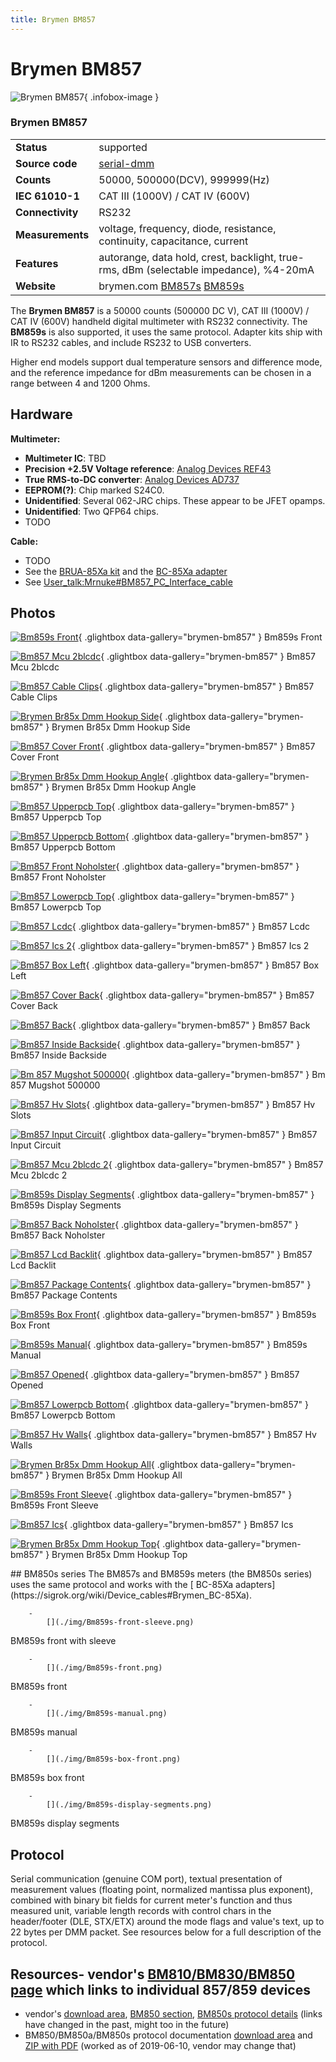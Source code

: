 ```yaml
---
title: Brymen BM857
---
```


# Brymen BM857

<div class="infobox" markdown>

![Brymen BM857](./img/Bm859s-front.jpg){ .infobox-image }

### Brymen BM857

| | |
|---|---|
| **Status** | supported |
| **Source code** | [serial-dmm](https://github.com/OpenTraceLab/OpenTraceCapture/tree/main/src/hardware/serial-dmm) |
| **Counts** | 50000, 500000(DCV), 999999(Hz) |
| **IEC 61010-1** | CAT III (1000V) / CAT IV (600V) |
| **Connectivity** | RS232 |
| **Measurements** | voltage, frequency, diode, resistance, continuity, capacitance, current |
| **Features** | autorange, data hold, crest, backlight, true-rms, dBm (selectable impedance), %4-20mA |
| **Website** | brymen.com [BM857s](http://brymen.com/product-html/PD02BM850s_857s.html) [BM859s](http://brymen.com/product-html/PD02BM850s_859s.html) |

</div>

The **Brymen BM857** is a 50000 counts (500000 DC V), CAT III (1000V) / CAT IV (600V) handheld digital multimeter with RS232 connectivity. The **BM859s** is also supported, it uses the same protocol. Adapter kits ship with IR to RS232 cables, and include RS232 to USB converters.

Higher end models support dual temperature sensors and difference mode, and the reference impedance for dBm measurements can be chosen in a range between 4 and 1200 Ohms.

## Hardware

**Multimeter:**

- **Multimeter IC**: TBD
- **Precision +2.5V Voltage reference**: [Analog Devices REF43](http://www.analog.com/en/special-linear-functions/voltage-references/ref43/products/product.html)
- **True RMS-to-DC converter**: [Analog Devices AD737](http://www.analog.com/en/special-linear-functions/rms-to-dc-converters/ad737/products/product.html)
- **EEPROM(?)**: Chip marked S24C0.
- **Unidentified**: Several 062-JRC chips. These appear to be JFET opamps.
- **Unidentified**: Two QFP64 chips.
- TODO

**Cable:**

- TODO
- See the [ BRUA-85Xa kit](https://sigrok.org/wiki/Device_cables#Brymen_BRUA-85Xa_kit) and the [ BC-85Xa adapter](https://sigrok.org/wiki/Device_cables#Brymen_BC-85Xa)
- See [User_talk:Mrnuke#BM857_PC_Interface_cable](https://sigrok.org/wiki/User_talk:Mrnuke#BM857_PC_Interface_cable)

## Photos

<div class="photo-grid" markdown>

[![Bm859s Front](./img/Bm859s-front.jpg)](./img/Bm859s-front.png "Bm859s Front"){ .glightbox data-gallery="brymen-bm857" }
<span class="caption">Bm859s Front</span>

[![Bm857 Mcu 2blcdc](./img/Bm857_mcu_2Blcdc.jpg)](./img/Bm857_mcu_2Blcdc.jpg "Bm857 Mcu 2blcdc"){ .glightbox data-gallery="brymen-bm857" }
<span class="caption">Bm857 Mcu 2blcdc</span>

[![Bm857 Cable Clips](./img/Bm857_cable_clips.jpg)](./img/Bm857_cable_clips.jpg "Bm857 Cable Clips"){ .glightbox data-gallery="brymen-bm857" }
<span class="caption">Bm857 Cable Clips</span>

[![Brymen Br85x Dmm Hookup Side](./img/Brymen_br85x_dmm_hookup_side.jpg)](./img/Brymen_br85x_dmm_hookup_side.jpg "Brymen Br85x Dmm Hookup Side"){ .glightbox data-gallery="brymen-bm857" }
<span class="caption">Brymen Br85x Dmm Hookup Side</span>

[![Bm857 Cover Front](./img/Bm857_cover_front.jpg)](./img/Bm857_cover_front.jpg "Bm857 Cover Front"){ .glightbox data-gallery="brymen-bm857" }
<span class="caption">Bm857 Cover Front</span>

[![Brymen Br85x Dmm Hookup Angle](./img/Brymen_br85x_dmm_hookup_angle.jpg)](./img/Brymen_br85x_dmm_hookup_angle.jpg "Brymen Br85x Dmm Hookup Angle"){ .glightbox data-gallery="brymen-bm857" }
<span class="caption">Brymen Br85x Dmm Hookup Angle</span>

[![Bm857 Upperpcb Top](./img/Bm857_upperpcb_top.jpg)](./img/Bm857_upperpcb_top.jpg "Bm857 Upperpcb Top"){ .glightbox data-gallery="brymen-bm857" }
<span class="caption">Bm857 Upperpcb Top</span>

[![Bm857 Upperpcb Bottom](./img/Bm857_upperpcb_bottom.jpg)](./img/Bm857_upperpcb_bottom.jpg "Bm857 Upperpcb Bottom"){ .glightbox data-gallery="brymen-bm857" }
<span class="caption">Bm857 Upperpcb Bottom</span>

[![Bm857 Front Noholster](./img/Bm857_front_noholster.jpg)](./img/Bm857_front_noholster.png "Bm857 Front Noholster"){ .glightbox data-gallery="brymen-bm857" }
<span class="caption">Bm857 Front Noholster</span>

[![Bm857 Lowerpcb Top](./img/Bm857_lowerpcb_top.jpg)](./img/Bm857_lowerpcb_top.jpg "Bm857 Lowerpcb Top"){ .glightbox data-gallery="brymen-bm857" }
<span class="caption">Bm857 Lowerpcb Top</span>

[![Bm857 Lcdc](./img/Bm857_lcdc.jpg)](./img/Bm857_lcdc.jpg "Bm857 Lcdc"){ .glightbox data-gallery="brymen-bm857" }
<span class="caption">Bm857 Lcdc</span>

[![Bm857 Ics 2](./img/Bm857_ICs_2.jpg)](./img/Bm857_ICs_2.jpg "Bm857 Ics 2"){ .glightbox data-gallery="brymen-bm857" }
<span class="caption">Bm857 Ics 2</span>

[![Bm857 Box Left](./img/Bm857_box_left.jpg)](./img/Bm857_box_left.png "Bm857 Box Left"){ .glightbox data-gallery="brymen-bm857" }
<span class="caption">Bm857 Box Left</span>

[![Bm857 Cover Back](./img/Bm857_cover_back.jpg)](./img/Bm857_cover_back.jpg "Bm857 Cover Back"){ .glightbox data-gallery="brymen-bm857" }
<span class="caption">Bm857 Cover Back</span>

[![Bm857 Back](./img/Bm857_back.jpg)](./img/Bm857_back.jpg "Bm857 Back"){ .glightbox data-gallery="brymen-bm857" }
<span class="caption">Bm857 Back</span>

[![Bm857 Inside Backside](./img/Bm857_inside_backside.jpg)](./img/Bm857_inside_backside.jpg "Bm857 Inside Backside"){ .glightbox data-gallery="brymen-bm857" }
<span class="caption">Bm857 Inside Backside</span>

[![Bm 857 Mugshot 500000](./img/Bm_857_mugshot_500000.jpg)](./img/Bm_857_mugshot_500000.png "Bm 857 Mugshot 500000"){ .glightbox data-gallery="brymen-bm857" }
<span class="caption">Bm 857 Mugshot 500000</span>

[![Bm857 Hv Slots](./img/Bm857_hv_slots.jpg)](./img/Bm857_hv_slots.jpg "Bm857 Hv Slots"){ .glightbox data-gallery="brymen-bm857" }
<span class="caption">Bm857 Hv Slots</span>

[![Bm857 Input Circuit](./img/Bm857_input_circuit.jpg)](./img/Bm857_input_circuit.jpg "Bm857 Input Circuit"){ .glightbox data-gallery="brymen-bm857" }
<span class="caption">Bm857 Input Circuit</span>

[![Bm857 Mcu 2blcdc 2](./img/Bm857_mcu_2Blcdc_2.jpg)](./img/Bm857_mcu_2Blcdc_2.jpg "Bm857 Mcu 2blcdc 2"){ .glightbox data-gallery="brymen-bm857" }
<span class="caption">Bm857 Mcu 2blcdc 2</span>

[![Bm859s Display Segments](./img/Bm859s-display-segments.jpg)](./img/Bm859s-display-segments.png "Bm859s Display Segments"){ .glightbox data-gallery="brymen-bm857" }
<span class="caption">Bm859s Display Segments</span>

[![Bm857 Back Noholster](./img/Bm857_back_noholster.jpg)](./img/Bm857_back_noholster.jpg "Bm857 Back Noholster"){ .glightbox data-gallery="brymen-bm857" }
<span class="caption">Bm857 Back Noholster</span>

[![Bm857 Lcd Backlit](./img/Bm857_lcd_backlit.jpg)](./img/Bm857_lcd_backlit.jpg "Bm857 Lcd Backlit"){ .glightbox data-gallery="brymen-bm857" }
<span class="caption">Bm857 Lcd Backlit</span>

[![Bm857 Package Contents](./img/Bm857_package_contents.jpg)](./img/Bm857_package_contents.jpg "Bm857 Package Contents"){ .glightbox data-gallery="brymen-bm857" }
<span class="caption">Bm857 Package Contents</span>

[![Bm859s Box Front](./img/Bm859s-box-front.jpg)](./img/Bm859s-box-front.png "Bm859s Box Front"){ .glightbox data-gallery="brymen-bm857" }
<span class="caption">Bm859s Box Front</span>

[![Bm859s Manual](./img/Bm859s-manual.jpg)](./img/Bm859s-manual.png "Bm859s Manual"){ .glightbox data-gallery="brymen-bm857" }
<span class="caption">Bm859s Manual</span>

[![Bm857 Opened](./img/Bm857_opened.jpg)](./img/Bm857_opened.jpg "Bm857 Opened"){ .glightbox data-gallery="brymen-bm857" }
<span class="caption">Bm857 Opened</span>

[![Bm857 Lowerpcb Bottom](./img/Bm857_lowerpcb_bottom.jpg)](./img/Bm857_lowerpcb_bottom.jpg "Bm857 Lowerpcb Bottom"){ .glightbox data-gallery="brymen-bm857" }
<span class="caption">Bm857 Lowerpcb Bottom</span>

[![Bm857 Hv Walls](./img/Bm857_hv_walls.jpg)](./img/Bm857_hv_walls.jpg "Bm857 Hv Walls"){ .glightbox data-gallery="brymen-bm857" }
<span class="caption">Bm857 Hv Walls</span>

[![Brymen Br85x Dmm Hookup All](./img/Brymen_br85x_dmm_hookup_all.jpg)](./img/Brymen_br85x_dmm_hookup_all.jpg "Brymen Br85x Dmm Hookup All"){ .glightbox data-gallery="brymen-bm857" }
<span class="caption">Brymen Br85x Dmm Hookup All</span>

[![Bm859s Front Sleeve](./img/Bm859s-front-sleeve.jpg)](./img/Bm859s-front-sleeve.png "Bm859s Front Sleeve"){ .glightbox data-gallery="brymen-bm857" }
<span class="caption">Bm859s Front Sleeve</span>

[![Bm857 Ics](./img/Bm857_ICs.jpg)](./img/Bm857_ICs.jpg "Bm857 Ics"){ .glightbox data-gallery="brymen-bm857" }
<span class="caption">Bm857 Ics</span>

[![Brymen Br85x Dmm Hookup Top](./img/Brymen_br85x_dmm_hookup_top.jpg)](./img/Brymen_br85x_dmm_hookup_top.jpg "Brymen Br85x Dmm Hookup Top"){ .glightbox data-gallery="brymen-bm857" }
<span class="caption">Brymen Br85x Dmm Hookup Top</span>

</div>
## BM850s series
The BM857s and BM859s meters (the BM850s series) uses the same protocol and works with the [ BC-85Xa adapters](https://sigrok.org/wiki/Device_cables#Brymen_BC-85Xa).

		- 
			[](./img/Bm859s-front-sleeve.png)

BM859s front with sleeve

		- 
			[](./img/Bm859s-front.png)

BM859s front

		- 
			[](./img/Bm859s-manual.png)

BM859s manual

		- 
			[](./img/Bm859s-box-front.png)

BM859s box front

		- 
			[](./img/Bm859s-display-segments.png)

BM859s display segments

## Protocol
Serial communication (genuine COM port), textual presentation of measurement values (floating point, normalized mantissa plus exponent), combined with binary bit fields for current meter's function and thus measured unit, variable length records with control chars in the header/footer (DLE, STX/ETX) around the mode flags and value's text, up to 22 bytes per DMM packet. See resources below for a full description of the protocol.

## Resources- vendor's [BM810/BM830/BM850 page](http://brymen.com/product-html/Products2-2.html) which links to individual 857/859 devices
- vendor's [download area](http://brymen.com/product-html/PD02BM850s_protocolDL.html), [BM850 section](http://brymen.com/product-html/PD02BM850s_protocolDL.html), [BM850s protocol details](http://brymen.com/product-html/images/DownloadList/ProtocolList/BM850-BM850a-BM850s_List/BM850-BM850a-BM850s-500000-count-DMM-protocol-BC85X-BC85Xa.zip) (links have changed in the past, might too in the future)
- BM850/BM850a/BM850s protocol documentation [download area](http://brymen.com/product-html/PD02BM850s_protocolDL.html) and [ZIP with PDF](http://brymen.com/product-html/images/DownloadList/ProtocolList/BM850-BM850a-BM850s_List/BM850-BM850a-BM850s-500000-count-DMM-protocol-BC85X-BC85Xa.zip) (worked as of 2019-06-10, vendor may change that)

